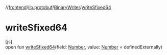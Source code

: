 //[frontend](../../../index.md)/[lib.protobuf](../index.md)/[BinaryWriter](index.md)/[writeSfixed64](write-sfixed64.md)

# writeSfixed64

[js]\
open fun [writeSfixed64](write-sfixed64.md)(field: [Number](https://kotlinlang.org/api/latest/jvm/stdlib/kotlin/-number/index.html), value: [Number](https://kotlinlang.org/api/latest/jvm/stdlib/kotlin/-number/index.html) = definedExternally)
